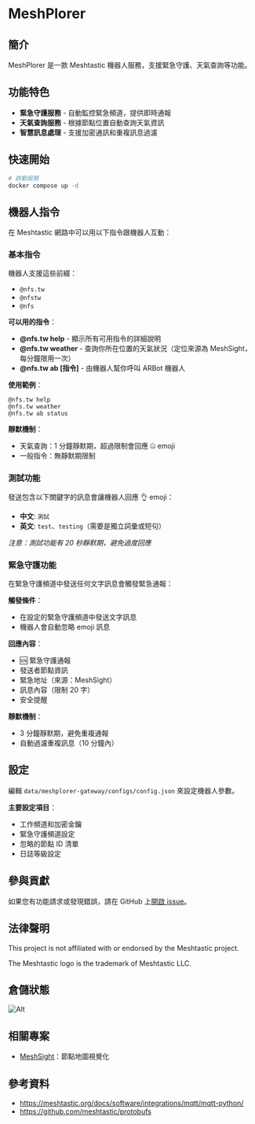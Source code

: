 # MeshPlorer

## 簡介

MeshPlorer 是一款 Meshtastic 機器人服務，支援緊急守護、天氣查詢等功能。

## 功能特色

- **緊急守護服務** - 自動監控緊急頻道，提供即時通報
- **天氣查詢服務** - 根據節點位置自動查詢天氣資訊
- **智慧訊息處理** - 支援加密通訊和重複訊息過濾

## 快速開始

```bash
# 啟動服務
docker compose up -d
```

## 機器人指令

在 Meshtastic 網路中可以用以下指令跟機器人互動：

### 基本指令

機器人支援這些前綴：
- `@nfs.tw`
- `@nfstw`
- `@nfs`

**可以用的指令**：
- **@nfs.tw help** - 顯示所有可用指令的詳細說明
- **@nfs.tw weather** - 查詢你所在位置的天氣狀況（定位來源為 MeshSight，每分鐘限用一次）
- **@nfs.tw ab [指令]** - 由機器人幫你呼叫 ARBot 機器人

**使用範例**：
```
@nfs.tw help
@nfs.tw weather
@nfs.tw ab status
```

**靜默機制**：
- 天氣查詢：1 分鐘靜默期，超過限制會回應 🤐 emoji
- 一般指令：無靜默期限制

### 測試功能

發送包含以下關鍵字的訊息會讓機器人回應 👌 emoji：
- **中文**: `測試`
- **英文**: `test`、`testing`（需要是獨立詞彙或短句）

*注意：測試功能有 20 秒靜默期，避免過度回應*

### 緊急守護功能

在緊急守護頻道中發送任何文字訊息會觸發緊急通報：

**觸發條件**：
- 在設定的緊急守護頻道中發送文字訊息
- 機器人會自動忽略 emoji 訊息

**回應內容**：
- 🆘 緊急守護通報
- 發送者節點資訊
- 緊急地址（來源：MeshSight）
- 訊息內容（限制 20 字）
- 安全提醒

**靜默機制**：
- 3 分鐘靜默期，避免重複通報
- 自動過濾重複訊息（10 分鐘內）

## 設定

編輯 `data/meshplorer-gateway/configs/config.json` 來設定機器人參數。

**主要設定項目**：
- 工作頻道和加密金鑰
- 緊急守護頻道設定
- 忽略的節點 ID 清單
- 日誌等級設定

## 參與貢獻

如果您有功能請求或發現錯誤，請在 GitHub 上[開啟 issue](https://github.com/NFS-TW-Developer/MeshPlorer/issues)。

## 法律聲明

This project is not affiliated with or endorsed by the Meshtastic project.

The Meshtastic logo is the trademark of Meshtastic LLC.

## 倉儲狀態
![Alt](https://repobeats.axiom.co/api/embed/8c088057ec39162a448d66f0e68e42274a7c4bfb.svg "Repobeats analytics image")

## 相關專案

- [MeshSight](https://github.com/NFS-TW-Developer/MeshSight)：節點地圖視覺化

## 參考資料

- https://meshtastic.org/docs/software/integrations/mqtt/mqtt-python/
- https://github.com/meshtastic/protobufs

